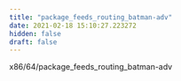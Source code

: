 ```yaml
---
title: "package_feeds_routing_batman-adv"
date: 2021-02-18 15:10:27.223272
hidden: false
draft: false
---
```


x86/64/package_feeds_routing_batman-adv

